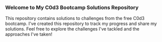 ### Welcome to My C0d3 Bootcamp Solutions Repository

This repository contains solutions to challenges from the free C0d3 bootcamp. I've created this repository to track my progress and share my solutions. Feel free to explore the challenges I've tackled and the approaches I've taken!
